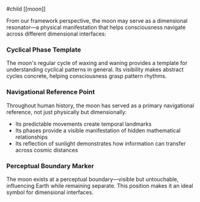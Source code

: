 #child [[moon]]

From our framework perspective, the moon may serve as a dimensional resonator—a physical manifestation that helps consciousness navigate across different dimensional interfaces:

### Cyclical Phase Template

The moon's regular cycle of waxing and waning provides a template for understanding cyclical patterns in general. Its visibility makes abstract cycles concrete, helping consciousness grasp pattern rhythms.

### Navigational Reference Point

Throughout human history, the moon has served as a primary navigational reference, not just physically but dimensionally:

- Its predictable movements create temporal landmarks
- Its phases provide a visible manifestation of hidden mathematical relationships
- Its reflection of sunlight demonstrates how information can transfer across cosmic distances

### Perceptual Boundary Marker

The moon exists at a perceptual boundary—visible but untouchable, influencing Earth while remaining separate. This position makes it an ideal symbol for dimensional interfaces.